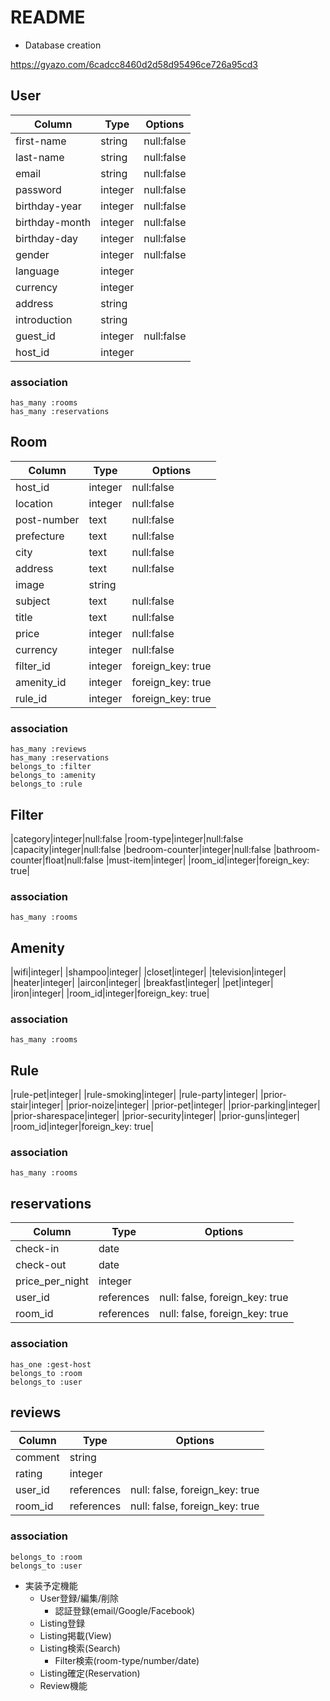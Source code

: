 # README

* Database creation

https://gyazo.com/6cadcc8460d2d58d95496ce726a95cd3

## User
|Column|Type|Options|
|------|----|-------|
|first-name|string|null:false
|last-name|string|null:false
|email|string|null:false
|password|integer|null:false
|birthday-year|integer|null:false
|birthday-month|integer|null:false
|birthday-day|integer|null:false
|gender|integer|null:false
|language|integer|
|currency|integer|
|address|string|
|introduction|string|
|guest_id|integer|null:false
|host_id|integer|

### association
```
has_many :rooms
has_many :reservations
```

## Room
|Column|Type|Options|
|------|----|-------|
|host_id|integer|null:false
|location|integer|null:false
|post-number|text|null:false
|prefecture|text|null:false
|city|text|null:false
|address|text|null:false
|image|string|
|subject|text|null:false
|title|text|null:false
|price|integer|null:false
|currency|integer|null:false
|filter_id|integer|foreign_key: true|
|amenity_id|integer|foreign_key: true|
|rule_id|integer|foreign_key: true|

### association
```
has_many :reviews
has_many :reservations
belongs_to :filter
belongs_to :amenity
belongs_to :rule
```

## Filter
|category|integer|null:false
|room-type|integer|null:false
|capacity|integer|null:false
|bedroom-counter|integer|null:false
|bathroom-counter|float|null:false
|must-item|integer|
|room_id|integer|foreign_key: true|

### association
```
has_many :rooms
```

## Amenity
|wifi|integer|
|shampoo|integer|
|closet|integer|
|television|integer|
|heater|integer|
|aircon|integer|
|breakfast|integer|
|pet|integer|
|iron|integer|
|room_id|integer|foreign_key: true|

### association
```
has_many :rooms
```

## Rule
|rule-pet|integer|
|rule-smoking|integer|
|rule-party|integer|
|prior-stair|integer|
|prior-noize|integer|
|prior-pet|integer|
|prior-parking|integer|
|prior-sharespace|integer|
|prior-security|integer|
|prior-guns|integer|
|room_id|integer|foreign_key: true|

### association
```
has_many :rooms
```

## reservations
|Column|Type|Options|
|------|----|-------|
|check-in|date|
|check-out|date|
|price_per_night|integer|
|user_id|references|null: false, foreign_key: true|
|room_id|references|null: false, foreign_key: true|

### association
```
has_one :gest-host
belongs_to :room
belongs_to :user
```

## reviews
|Column|Type|Options|
|------|----|-------|
|comment|string|
|rating|integer|
|user_id|references|null: false, foreign_key: true|
|room_id|references|null: false, foreign_key: true|

### association
```
belongs_to :room
belongs_to :user
```

* 実装予定機能
  - User登録/編集/削除
    - 認証登録(email/Google/Facebook)
  - Listing登録
  - Listing掲載(View)
  - Listing検索(Search)
    - Filter検索(room-type/number/date)
  - Listing確定(Reservation)
  - Review機能
